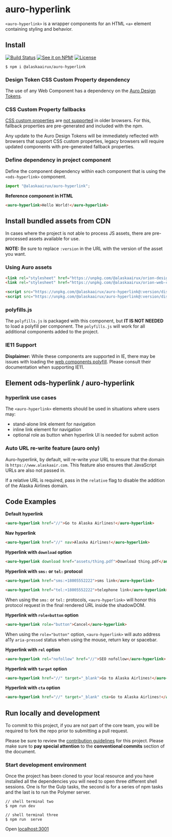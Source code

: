 # auro-hyperlink

`<auro-hyperlink>` is a wrapper components for an HTML `<a>` element containing styling and behavior.

## Install

[![Build Status](https://img.shields.io/travis/AlaskaAirlines/auro-hyperlink.svg?branch=master&style=for-the-badge)](https://travis-ci.org/github/AlaskaAirlines/auro-hyperlink)
[![See it on NPM!](https://img.shields.io/npm/v/@alaskaairux/auro-hyperlink.svg?style=for-the-badge&color=orange)](https://www.npmjs.com/package/@alaskaairux/auro-hyperlink)
[![License](https://img.shields.io/npm/l/@alaskaairux/auro-hyperlink.svg?color=blue&style=for-the-badge)](https://www.apache.org/licenses/LICENSE-2.0)

```shell
$ npm i @alaskaairux/auro-hyperlink
```

### Design Token CSS Custom Property dependency

The use of any Web Component has a dependency on the [Auro Design Tokens](https://auro.alaskaair.com/getting-started/developers/design-tokens).

### CSS Custom Property fallbacks

[CSS custom properties](https://developer.mozilla.org/en-US/docs/Web/CSS/Using_CSS_custom_properties) are [not supported](https://auro.alaskaair.com/support/custom-properties) in older browsers. For this, fallback properties are pre-generated and included with the npm.

Any update to the Auro Design Tokens will be immediately reflected with browsers that support CSS custom properties, legacy browsers will require updated components with pre-generated fallback properties.

### Define dependency in project component

Define the component dependency within each component that is using the `<ods-hyperlink>` component.

```javascript
import "@alaskaairux/auro-hyperlink";
```

**Reference component in HTML**

```html
<auro-hyperlink>Hello World!</auro-hyperlink>
```

## Install bundled assets from CDN

In cases where the project is not able to process JS assets, there are pre-processed assets available for use.

**NOTE:** Be sure to replace `:version` in the URL with the version of the asset you want.

### Using Auro assets

```html
<link rel="stylesheet" href="https://unpkg.com/@alaskaairux/orion-design-tokens@:version/dist/tokens/CSSCustomProperties.css" />
<link rel="stylesheet" href="https://unpkg.com/@alaskaairux/orion-web-core-style-sheets@:version/dist/bundled/essentials.css" />

<script src="https://unpkg.com/@alaskaairux/auro-hyperlink@:version/dist/polyfills.js"></script>
<script src="https://unpkg.com/@alaskaairux/auro-hyperlink@:version/dist/auro-button__bundled.js"></script>
```

### polyfills.js

The `polyfills.js` is packaged with this component, but **IT IS NOT NEEDED** to load a polyfill per component. The `polyfills.js` will work for all additional components added to the project.

### IE11 Support

**Displaimer:** While these components are supported in IE, there may be issues with loading the [web components polyfill](https://www.webcomponents.org/polyfills). Please consult their documentation when supporting IE11.

## Element ods-hyperlink / auro-hyperlink

### hyperlink use cases

The `<auro-hyperlink>` elements should be used in situations where users may:

* stand-alone link element for navigation
* inline link element for navigation
* optional role as button when hyperlink UI is needed for submit action

### Auto URL re-write feature (auro only)

Auro-hyperlink, by default, will re-write your URL to ensure that the domain is `https://www.alaskaair.com`. This feature also ensures that JavaScript URLs are also not passed in.

If a relative URL is required, pass in the `relative` flag to disable the addition of the Alaska Airlines domain.

## Code Examples

**Default hyperlink**

```html
<auro-hyperlink href="//">Go to Alaska Airlines!</auro-hyperlink>
```

**Nav hyperlink**

```html
<auro-hyperlink href="//" nav>Alaska Airlines!</auro-hyperlink>
```

**Hyperlink with `download` option**

```html
<auro-hyperlink download href="assets/thing.pdf">Download thing.pdf</auro-hyperlink>
```

**Hyperlink with `sms:` or `tel:` protocol**

```html
<auro-hyperlink href="sms:+18005552222">sms link</auro-hyperlink>

<auro-hyperlink href="tel:+18005552222">telephone link</auro-hyperlink>
```

When using the `sms:` or `tel:` protocols, `<auro-hyperlink>` will honor this protocol request in the final rendered URL inside the shadowDOM.

**Hyperlink with `role=button` option**

```html
<auro-hyperlink role="button">Cancel</auro-hyperlink>
```

When using the `role="button"` option, `<auro-hyperlink>` will auto address a11y `aria-pressed` status when using the mouse, return key or spacebar.

**Hyperlink with `rel` option**

```html
<auro-hyperlink rel="nofollow" href="//">SEO nofollow</auro-hyperlink>
```

**Hyperlink with `target` option**

```html
<auro-hyperlink href="//" target="_blank">Go to Alaska Airlines!</auro-hyperlink>
```

**Hyperlink with `cta` option**

```html
<auro-hyperlink href="//" target="_blank" cta>Go to Alaska Airlines!</auro-hyperlink>
```

## Run locally and development

To commit to this project, if you are not part of the core team, you will be required to fork the repo prior to submitting a pull request.

Please be sure to review the [contribution guidelines](https://auro.alaskaair.com/getting-started/developers/contributing) for this project. Please make sure to **pay special attention** to the **conventional commits** section of the document.

### Start development environment

Once the project has been cloned to your local resource and you have installed all the dependencies you will need to open three different shell sessions. One is for the Gulp tasks, the second is for a series of npm tasks and the last is to run the Polymer server.

```shell
// shell terminal two
$ npm run dev

// shell terminal three
$ npm run  serve
```

Open [localhost:3001](http://localhost:3001/)
